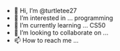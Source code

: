 - 👋 Hi, I’m @turtletee27
- 👀 I’m interested in ... programming
- 🌱 I’m currently learning ... CS50
- 💞️ I’m looking to collaborate on ...
- 📫 How to reach me ...

<!---
turtletee27/turtletee27 is a ✨ special ✨ repository because its `README.md` (this file) appears on your GitHub profile.
You can click the Preview link to take a look at your changes.
--->
